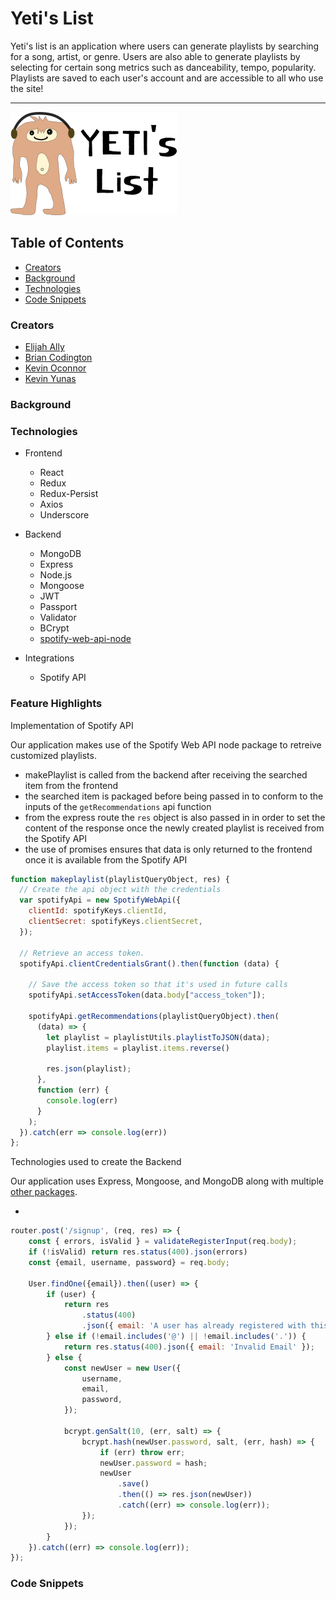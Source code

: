 # Yeti's List
Yeti's list is an application where users can generate playlists by searching for a song, artist, or genre. Users are also able to generate playlists by selecting for certain song metrics such as danceability, tempo, popularity. Playlists are saved to each user's account and are accessible to all who use the site!
***

![Screenshot](./images/YetiLogo.png)

## Table of Contents

* [Creators](#creators)
* [Background](#background)
* [Technologies](#technologies)
* [Code Snippets](#code-snippets)

### Creators

* [Elijah Ally](https://www.linkedin.com/in/elijah-ally-123ea/)
* [Brian Codington](https://www.linkedin.com/in/brian-codington-8322a8216/)
* [Kevin Oconnor](https://yetis-list.herokuapp.com/placeholder)
* [Kevin Yunas](https://www.linkedin.com/in/kevin-yunas-987325183/)

### Background

### Technologies

* Frontend
  * React
  * Redux
  * Redux-Persist
  * Axios
  * Underscore

* Backend
  * MongoDB
  * Express
  * Node.js
  * Mongoose
  * JWT
  * Passport
  * Validator
  * BCrypt
  * [spotify-web-api-node](https://github.com/thelinmichael/spotify-web-api-node)

* Integrations
  * Spotify API

### Feature Highlights

Implementation of Spotify API 

Our application makes use of the Spotify Web API node package to retreive customized playlists.

* makePlaylist is called from the backend after receiving the searched item from the frontend
* the searched item is packaged before being passed in to conform to the inputs of the `getRecommendations` api function
* from the express route the `res` object is also passed in in order to set the content of the response once the newly created playlist is received from the Spotify API
* the use of promises ensures that data is only returned to the frontend once it is available from the Spotify API

```js
function makeplaylist(playlistQueryObject, res) {
  // Create the api object with the credentials
  var spotifyApi = new SpotifyWebApi({
    clientId: spotifyKeys.clientId,
    clientSecret: spotifyKeys.clientSecret,
  });

  // Retrieve an access token.
  spotifyApi.clientCredentialsGrant().then(function (data) {

    // Save the access token so that it's used in future calls
    spotifyApi.setAccessToken(data.body["access_token"]);

    spotifyApi.getRecommendations(playlistQueryObject).then(
      (data) => {
        let playlist = playlistUtils.playlistToJSON(data);
        playlist.items = playlist.items.reverse()

        res.json(playlist);
      },
      function (err) {
        console.log(err)
      }
    );
  }).catch(err => console.log(err))
};

```

Technologies used to create the Backend

Our application uses Express, Mongoose, and MongoDB along with multiple [other packages](#technologies).

* 

```js
router.post('/signup', (req, res) => {
	const { errors, isValid } = validateRegisterInput(req.body);
	if (!isValid) return res.status(400).json(errors)
	const {email, username, password} = req.body;

	User.findOne({email}).then((user) => {
		if (user) {
			return res
				.status(400)
				.json({ email: 'A user has already registered with this address' });
		} else if (!email.includes('@') || !email.includes('.')) {
			return res.status(400).json({ email: 'Invalid Email' });
		} else {
			const newUser = new User({
				username,
				email,
				password,
			});

			bcrypt.genSalt(10, (err, salt) => {
				bcrypt.hash(newUser.password, salt, (err, hash) => {
					if (err) throw err;
					newUser.password = hash;
					newUser
						.save()
						.then(() => res.json(newUser))
						.catch((err) => console.log(err));
				});
			});
		}
	}).catch((err) => console.log(err));
});
```

### Code Snippets
